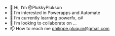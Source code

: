 - 👋 Hi, I’m @PlukkyPlukson
- 👀 I’m interested in Powerapps and Automate
- 🌱 I’m currently learning powerfx, c#
- 💞️ I’m looking to collaborate on ...
- 📫 How to reach me philippe.pluquin@gmail.com

<!---
PlukkyPlukson/PlukkyPlukson is a ✨ special ✨ repository because its `README.md` (this file) appears on your GitHub profile.
You can click the Preview link to take a look at your changes.
--->
